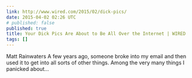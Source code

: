 ```yaml
---
link: http://www.wired.com/2015/02/dick-pics/
date: 2015-04-02 02:26 UTC
# published: false
published: true
title: Your Dick Pics Are About to Be All Over the Internet | WIRED
tags: []
---
```


Matt Rainwaters
A few years ago, someone broke into my email and then used it to get into all sorts of other things. Among the very many things I panicked about…
